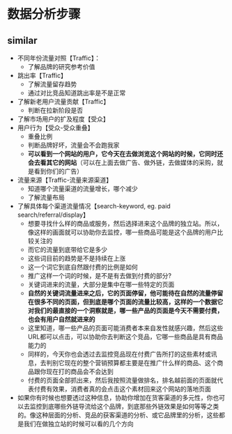 # 数据分析步骤

## similar

+ 不同年份流量对照【Traffic】：
  + 了解品牌的研究参考价值
+ 跳出率【Traffic】
  + 了解流量留存趋势
  + 通过对比竞品知道跳出率是不是正常
+ 了解新老用户流量贡献【Traffic】
  + 判断在拉新阶段是否
+ 了解市场用户的扩及程度【受众】
+ 用户行为【受众-受众重叠】
  + 重叠比例
  + 判断品牌好坏，流量会不会跑我家
  + **可以看到一个网站的用户，它今天在去做浏览这个网站的时候，它同时还会去看其它的网站**（可以在上面去做广告、做外链，去做媒体的采购，就是看到你们的广告）
+ 流量来源【Traffic-流量来源渠道】
  + 知道哪个流量渠道的流量增长，哪个减少
  + 了解流量布局
+ 了解具体每个渠道流量情况【search-keyword, eg. paid search/referral/display】
  + 想要寻找什么样的商品或服务，然后选择进来这个品牌的独立站。所以，像这样的画面就可以协助你去监控，哪一些商品可能是这个品牌的用户比较关注的
  + 而它的流量到底带给它是多少
  + 这些词目前的趋势是不是持续在上涨
  + 这一个词它到底自然跟付费的比例是如何
  + 推广这样一个词的时候，是不是有去做到付费的部分?
  + 关键词进来的流量，大部分是集中在哪一些特定的页面
  + **自然的关键词流量进来之后，它的页面停留，他可能待在自然的流量停留在很多不同的页面，但到底是哪个页面的流量比较高，这样的一个数据它对我们的最直接的一个洞察就是，哪一些产品的页面是今天不需要付费，也会有用户自然就进来的**
  + 这里知道，哪一些产品的页面可能消费者本来自发性就感兴趣，然后这些URL都可以点击，可以协助你去判断这个竞品，它哪一些商品是具有商品能力的
  + 同样的，今天你也会透过去监控竞品现在付费广告所打的这些素材或讯息，去判别它现在的整个营销预算都主要是在推广什么样的商品、这个商品跟你现在打的商品会不会达到
  + 付费的页面全部抓出来，然后我按照流量做排名，排名越前面的页面就代表付费有效果，消费者真的会点击这个素材回来这个网站的落地页面
+ 如果你有时候也想要透过这种信息，协助你增加在货客渠道的多元性，你也可以去监控到底哪些外链导流给这个品牌，到底那些外链效果是如何等等之类的。像这种层面的分析、竞品的获客渠道的分析、或它品牌里的分析，这些都是我们在做独立站的时候可以看的几个方向
